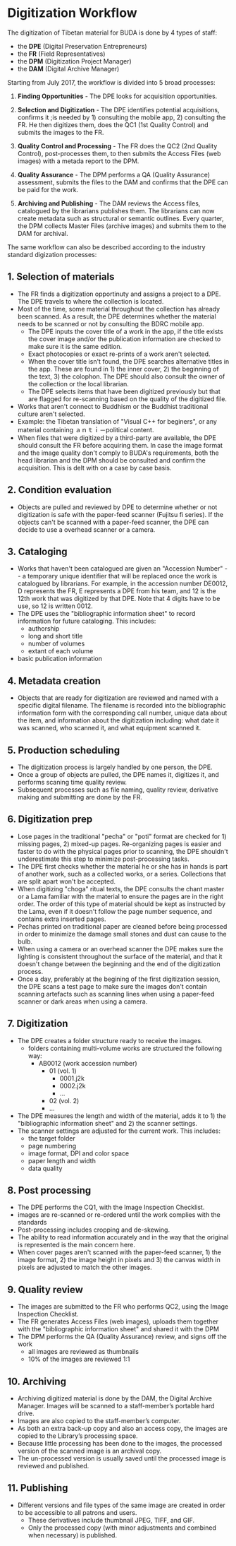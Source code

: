 # Digitization Workflow

The digitization of Tibetan material for BUDA is done by 4 types of staff:

*   the **DPE** (Digital Preservation Entrepreneurs)
*   the **FR** (Field Representatives)
*   the **DPM** (Digitization Project Manager)
*   the **DAM** (Digital Archive Manager)

Starting from July 2017, the workflow is divided into 5 broad processes:

1.  **Finding Opportunities** - The DPE looks for acquisition opportunities.

2.  **Selection and Digitization** - The DPE identifies potential acquisitions, confirms it ;is needed by 1) consulting the mobile app, 2) consulting the FR. He then digitizes them, does the QC1 (1st Quality Control) and submits the images to the FR.

3.  **Quality Control and Processing** - The FR does the QC2 (2nd Quality Control), post-processes them, to then submits the Access Files (web images) with a metada report to the DPM.

4.  **Quality Assurance** - The DPM performs a QA (Quality Assurance) assessment, submits the files to the DAM and confirms that the DPE can be paid for the work.

5.  **Archiving and Publishing** - The DAM reviews the Access files, catalogued by the librarians publishes them. The librarians can now create metadata such as structural or semantic outlines. Every quarter, the DPM collects Master Files (archive images) and submits them to the DAM for archival.

The same workflow can also be described according to the industry standard digization processes:

## 1\. Selection of materials

*   The FR finds a digitization opportinuty and assigns a project to a DPE. The DPE travels to where the collection is located.
*   Most of the time, some material throughout the collection has already been scanned. As a result, the DPE determines whether the material needs to be scanned or not by consulting the BDRC mobile app.
    *   The DPE inputs the cover title of a work in the app, if the title exists the cover image and/or the publication information are checked to make sure it is the same edition.
    *   Exact photocopies or exact re-prints of a work aren't selected.
    *   When the cover title isn't found, the DPE searches alternative titles in the app. These are found in 1) the inner cover, 2) the beginning of the text, 3) the colophon. The DPE should also consult the owner of the collection or the local librarian.
    *   The DPE selects items that have been digitized previously but that are flagged for re-scanning based on the quality of the digitized file.
*   Works that aren't connect to Buddhism or the Buddhist traditional culture aren't selected.
*   Example: the Tibetan translation of "Visual C++ for beginers", or any material containing ａｎｔｉ－political content.
*   When files that were digitized by a third-party are available, the DPE should consult the FR before acquiring them. In case the image format and the image quality don't comply to BUDA's requirements, both the head librarian and the DPM should be consulted and confirm the acquisition. This is delt with on a case by case basis.

## 2\. Condition evaluation

*   Objects are pulled and reviewed by DPE to determine whether or not digitization is safe with the paper-feed scanner (Fujitsu fi series). If the objects can't be scanned with a paper-feed scanner, the DPE can decide to use a overhead scanner or a camera.

## 3\. Cataloging

*   Works that haven't been catalogued are given an "Accession Number" -- a temporary unique identifier that will be replaced once the work is catalogued by librarians. For example, in the accession number DE0012, D represents the FR, E represents a DPE from his team, and 12 is the 12th work that was digitized by that DPE. Note that 4 digits have to be use, so 12 is written 0012.
*   The DPE uses the "bibliographic information sheet" to record information for future cataloging. This includes:
    *   authorship
    *   long and short title
    *   number of volumes
    *   extant of each volume
*   basic publication information

## 4\. Metadata creation

*   Objects that are ready for digitization are reviewed and named with a specific digital filename. The filename is recorded into the bibliographic information form with the corresponding call number, unique data about the item, and information about the digitization including: what date it was scanned, who scanned it, and what equipment scanned it.

## 5\. Production scheduling

*   The digitization process is largely handled by one person, the DPE.
*   Once a group of objects are pulled, the DPE names it, digitizes it, and performs scaning time quality review.
*   Subsequent processes such as file naming, quality review, derivative making and submitting are done by the FR.

## 6\. Digitization prep

*   Lose pages in the traditional "pecha" or "poti" format are checked for 1) missing pages, 2) mixed-up pages. Re-organizing pages is easier and faster to do with the physical pages prior to scanning, the DPE shouldn't underestimate this step to minimize post-processing tasks.
*   The DPE first checks whether the material he or she has in hands is part of another work, such as a collected works, or a series. Collections that are split apart won't be accepted.
*   When digitizing "choga" ritual texts, the DPE consults the chant master or a Lama familiar with the material to ensure the pages are in the right order. The order of this type of material should be kept as instructed by the Lama, even if it doesn't follow the page number sequence, and contains extra inserted pages.
*   Pechas printed on traditional paper are cleaned before being processed in order to minimize the damage small stones and dust can cause to the bulb.
*   When using a camera or an overhead scanner the DPE makes sure the lighting is consistent throughout the surface of the material, and that it doesn't change between the beginning and the end of the digitization process.
*   Once a day, preferably at the begining of the first digitization session, the DPE scans a test page to make sure the images don't contain scanning artefacts such as scanning lines when using a paper-feed scanner or dark areas when using a camera.

## 7\. Digitization

*   The DPE creates a folder structure ready to receive the images.
    *   folders containing multi-volume works are structured the following way:
        *   AB0012 (work accession number)
            *   01 (vol. 1)
                *   0001.j2k
                *   0002.j2k
                *   ...
            *   02 (vol. 2)
            *   ...
*   The DPE measures the length and width of the material, adds it to 1) the "bibliographic information sheet" and 2) the scanner settings.
*   The scanner settings are adjusted for the current work. This includes:
    *   the target folder
    *   page numbering
    *   image format, DPI and color space
    *   paper length and width
    *   data quality

## 8\. Post processing

*   The DPE performs the CQ1, with the Image Inspection Checklist.
*   images are re-scanned or re-ordered until the work complies with the standards
*   Post-processing includes cropping and de-skewing.
*   The ability to read information accurately and in the way that the original is represented is the main concern here.
*   When cover pages aren't scanned with the paper-feed scanner, 1) the image format, 2) the image height in pixels and 3) the canvas width in pixels are adjusted to match the other images.

## 9\. Quality review

*   The images are submitted to the FR who performs QC2, using the Image Inspection Checklist.
*   The FR generates Access Files (web images), uploads them together with the "bibliographic information sheet" and shared it with the DPM
*   The DPM performs the QA (Quality Assurance) review, and signs off the work
    *   all images are reviewed as thumbnails
    *   10% of the images are reviewed 1:1

## 10\. Archiving

*   Archiving digitized material is done by the DAM, the Digital Archive Manager. Images will be scanned to a staff-member’s portable hard drive.
*   Images are also copied to the staff-member’s computer.
*   As both an extra back-up copy and also an access copy, the images are copied to the Library’s processing space.
*   Because little processing has been done to the images, the processed version of the scanned image is an archival copy.
*   The un-processed version is usually saved until the processed image is reviewed and published.

## 11\. Publishing

*   Different versions and file types of the same image are created in order to be accessible to all patrons and users.
    *   These derivatives include thumbnail JPEG, TIFF, and GIF.
    *   Only the processed copy (with minor adjustments and combined when necessary) is published.
